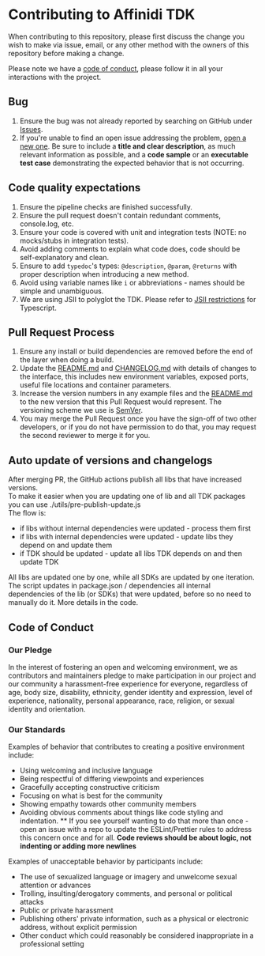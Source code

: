 # Contributing to Affinidi TDK

When contributing to this repository, please first discuss the change you wish to make via issue, email, or any other method with the owners of this repository before making a change.

Please note we have a [code of conduct](#code-of-conduct), please follow it in all your interactions with the project.

## Bug

1. Ensure the bug was not already reported by searching on GitHub under
[Issues](https://github.com/affinidi/affinidi-cli/issues).
2. If you're unable to find an open issue addressing the problem,
[open a new one](https://github.com/affinidi/affinidi-cli/issues/new).
Be sure to include a **title and clear description**, as much relevant information as possible,
and a **code sample** or an **executable test case** demonstrating the expected behavior that is not occurring.

## Code quality expectations

1. Ensure the pipeline checks are finished successfully.
2. Ensure the pull request doesn't contain redundant comments, console.log, etc.
3. Ensure your code is covered with unit and integration tests (NOTE: no mocks/stubs in integration tests).
4. Avoid adding comments to explain what code does, code should be self-explanatory and clean.
5. Ensure to add `typedoc`'s types: `@description`, `@param`, `@returns` with proper description
when introducing a new method.
6. Avoid using variable names like `i` or abbreviations - names should be simple and unambiguous.
7. We are using JSII to polyglot the TDK. Please refer to [JSII restrictions](https://aws.github.io/jsii/user-guides/lib-author/typescript-restrictions/) for Typescript.

## Pull Request Process

1. Ensure any install or build dependencies are removed before the end of the layer when doing a build.
2. Update the [README.md](/README.md) and [CHANGELOG.md](/CHANGELOG.md) with details of changes to the interface, this includes new environment variables, exposed ports, useful file locations and container parameters.
3. Increase the version numbers in any example files and the [README.md](/README.md) to the new version that this Pull Request would represent. The versioning scheme we use is [SemVer](http://semver.org/).
4. You may merge the Pull Request once you have the sign-off of two other developers, or if you do not have permission to do that, you may request the second reviewer to merge it for you.

## Auto update of versions and changelogs
After merging PR, the GitHub actions publish all libs that have increased versions.  
To make it easier when you are updating one of lib and all TDK packages you can use ./utils/pre-publish-update.js  
The flow is:

* if libs without internal dependencies were updated - process them first
* if libs with internal dependencies were updated - update libs they depend on and update them
* if TDK should be updated - update all libs TDK depends on and then update TDK

All libs are updated one by one, while all SDKs are updated by one iteration.  
The script updates in package.json / dependencies all internal dependencies of the lib (or SDKs) that were updated, before so no need to manually do it.
More details in the code.

## Code of Conduct

### Our Pledge

In the interest of fostering an open and welcoming environment, we as
contributors and maintainers pledge to make participation in our project and
our community a harassment-free experience for everyone, regardless of age, body
size, disability, ethnicity, gender identity and expression, level of experience,
nationality, personal appearance, race, religion, or sexual identity and
orientation.

### Our Standards

Examples of behavior that contributes to creating a positive environment
include:

* Using welcoming and inclusive language
* Being respectful of differing viewpoints and experiences
* Gracefully accepting constructive criticism
* Focusing on what is best for the community
* Showing empathy towards other community members
* Avoiding obvious comments about things like code styling and indentation.
** If you see yourself wanting to do that more than once - open an issue with a repo to update the ESLint/Prettier rules to address this concern once and for all. **Code reviews should be about logic, not indenting or adding more newlines**

Examples of unacceptable behavior by participants include:

* The use of sexualized language or imagery and unwelcome sexual attention or
advances
* Trolling, insulting/derogatory comments, and personal or political attacks
* Public or private harassment
* Publishing others' private information, such as a physical or electronic
  address, without explicit permission
* Other conduct which could reasonably be considered inappropriate in a
  professional setting
